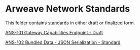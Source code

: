 # Arweave Network Standards

This folder contains standards in either draft or finalized form.

[ANS-101 Gateway Capabilities Endpoint - Draft](ANS-101.md)
  
[ANS-102 Bundled Data - JSON Serialization - Standard](ANS-102.md)
